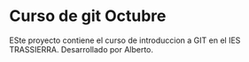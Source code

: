 # Curso de git Octubre 
ESte proyecto contiene el curso de introduccion a GIT en el IES TRASSIERRA. 
Desarrollado por Alberto.

